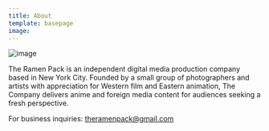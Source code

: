 ```yaml
---
title: About
template: basepage
image:
---
```


![image](./DSC_0162.JPG)

The Ramen Pack is an independent digital media production company based in New York City. Founded by a small group of photographers and artists with appreciation for Western film and Eastern animation, The Company delivers anime and foreign media content for audiences seeking a fresh perspective.

For business inquiries: theramenpack@gmail.com
